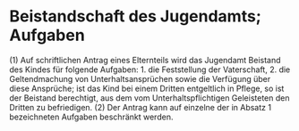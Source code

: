 # Beistandschaft des Jugendamts; Aufgaben

(1) Auf schriftlichen Antrag eines Elternteils wird das Jugendamt Beistand des Kindes für folgende Aufgaben:  1.
 die Feststellung der Vaterschaft,
 2.
 die Geltendmachung von Unterhaltsansprüchen sowie die Verfügung über diese Ansprüche; ist das Kind bei einem Dritten entgeltlich in Pflege, so ist der Beistand berechtigt, aus dem vom Unterhaltspflichtigen Geleisteten den Dritten zu befriedigen.
(2) Der Antrag kann auf einzelne der in Absatz 1 bezeichneten Aufgaben beschränkt werden. 

